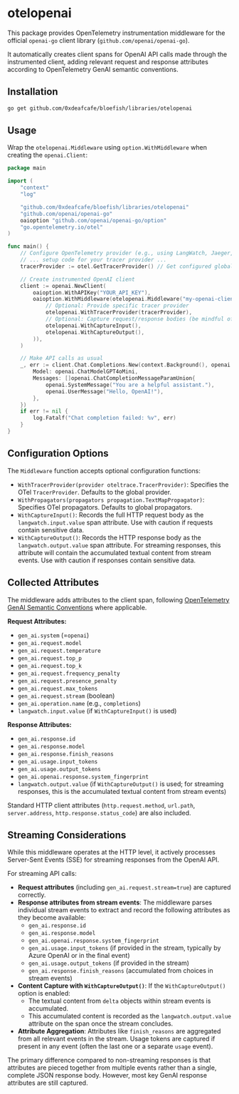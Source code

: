 # otelopenai

This package provides OpenTelemetry instrumentation middleware for the official `openai-go` client library (`github.com/openai/openai-go`).

It automatically creates client spans for OpenAI API calls made through the instrumented client, adding relevant request and response attributes according to OpenTelemetry GenAI semantic conventions.

## Installation

```bash
go get github.com/0xdeafcafe/bloefish/libraries/otelopenai
```

## Usage

Wrap the `otelopenai.Middleware` using `option.WithMiddleware` when creating the `openai.Client`:

```go
package main

import (
	"context"
	"log"

	"github.com/0xdeafcafe/bloefish/libraries/otelopenai"
	"github.com/openai/openai-go"
	oaioption "github.com/openai/openai-go/option"
	"go.opentelemetry.io/otel"
)

func main() {
	// Configure OpenTelemetry provider (e.g., using LangWatch, Jaeger, OTLP exporter)
	// ... setup code for your tracer provider ...
	tracerProvider := otel.GetTracerProvider() // Get configured global provider

	// Create instrumented OpenAI client
	client := openai.NewClient(
		oaioption.WithAPIKey("YOUR_API_KEY"),
		oaioption.WithMiddleware(otelopenai.Middleware("my-openai-client",
			// Optional: Provide specific tracer provider
			otelopenai.WithTracerProvider(tracerProvider),
			// Optional: Capture request/response bodies (be mindful of sensitive data)
			otelopenai.WithCaptureInput(),
			otelopenai.WithCaptureOutput(),
		)),
	)

	// Make API calls as usual
	_, err := client.Chat.Completions.New(context.Background(), openai.ChatCompletionNewParams{
		Model: openai.ChatModelGPT4oMini,
		Messages: []openai.ChatCompletionMessageParamUnion{
			openai.SystemMessage("You are a helpful assistant."),
			openai.UserMessage("Hello, OpenAI!"),
		},
	})
	if err != nil {
		log.Fatalf("Chat completion failed: %v", err)
	}
}

```

## Configuration Options

The `Middleware` function accepts optional configuration functions:

- `WithTracerProvider(provider oteltrace.TracerProvider)`: Specifies the OTel `TracerProvider`. Defaults to the global provider.
- `WithPropagators(propagators propagation.TextMapPropagator)`: Specifies OTel propagators. Defaults to global propagators.
- `WithCaptureInput()`: Records the full HTTP request body as the `langwatch.input.value` span attribute. Use with caution if requests contain sensitive data.
- `WithCaptureOutput()`: Records the HTTP response body as the `langwatch.output.value` span attribute. For streaming responses, this attribute will contain the accumulated textual content from stream events. Use with caution if responses contain sensitive data.

## Collected Attributes

The middleware adds attributes to the client span, following [OpenTelemetry GenAI Semantic Conventions](https://opentelemetry.io/docs/specs/semconv/gen-ai/general/) where applicable.

**Request Attributes:**

- `gen_ai.system` (=`openai`)
- `gen_ai.request.model`
- `gen_ai.request.temperature`
- `gen_ai.request.top_p`
- `gen_ai.request.top_k`
- `gen_ai.request.frequency_penalty`
- `gen_ai.request.presence_penalty`
- `gen_ai.request.max_tokens`
- `gen_ai.request.stream` (boolean)
- `gen_ai.operation.name` (e.g., `completions`)
- `langwatch.input.value` (if `WithCaptureInput()` is used)

**Response Attributes:**

- `gen_ai.response.id`
- `gen_ai.response.model`
- `gen_ai.response.finish_reasons`
- `gen_ai.usage.input_tokens`
- `gen_ai.usage.output_tokens`
- `gen_ai.openai.response.system_fingerprint`
- `langwatch.output.value` (if `WithCaptureOutput()` is used; for streaming responses, this is the accumulated textual content from stream events)

Standard HTTP client attributes (`http.request.method`, `url.path`, `server.address`, `http.response.status_code`) are also included.

## Streaming Considerations

While this middleware operates at the HTTP level, it actively processes Server-Sent Events (SSE) for streaming responses from the OpenAI API.

For streaming API calls:

- **Request attributes** (including `gen_ai.request.stream=true`) are captured correctly.
- **Response attributes from stream events**: The middleware parses individual stream events to extract and record the following attributes as they become available:
    - `gen_ai.response.id`
    - `gen_ai.response.model`
    - `gen_ai.openai.response.system_fingerprint`
    - `gen_ai.usage.input_tokens` (if provided in the stream, typically by Azure OpenAI or in the final event)
    - `gen_ai.usage.output_tokens` (if provided in the stream)
    - `gen_ai.response.finish_reasons` (accumulated from choices in stream events)
- **Content Capture with `WithCaptureOutput()`**: If the `WithCaptureOutput()` option is enabled:
    - The textual content from `delta` objects within stream events is accumulated.
    - This accumulated content is recorded as the `langwatch.output.value` attribute on the span once the stream concludes.
- **Attribute Aggregation**: Attributes like `finish_reasons` are aggregated from all relevant events in the stream. Usage tokens are captured if present in any event (often the last one or a separate `usage` event).

The primary difference compared to non-streaming responses is that attributes are pieced together from multiple events rather than a single, complete JSON response body. However, most key GenAI response attributes are still captured.
